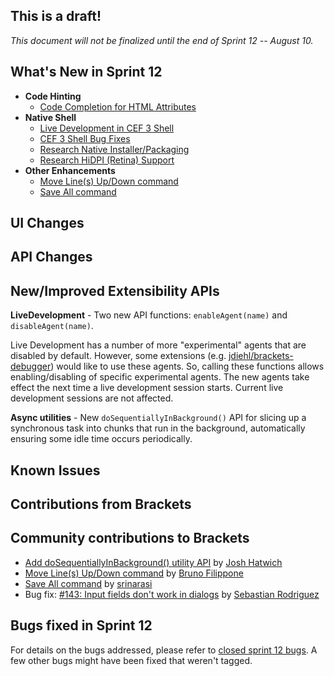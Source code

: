 This is a draft!
----------------
_This document will not be finalized until the end of Sprint 12 -- August 10._

What's New in Sprint 12
-----------------------
* **Code Hinting**
    * [Code Completion for HTML Attributes](https://trello.com/card/3-code-complete-html-attributes/4f90a6d98f77505d7940ce88/557)
* **Native Shell**
    * [Live Development in CEF 3 Shell](https://trello.com/card/2-enable-live-development-in-cef3-shell/4f90a6d98f77505d7940ce88/539)
    * [CEF 3 Shell Bug Fixes](https://trello.com/card/2-test-cef3-shell/4f90a6d98f77505d7940ce88/540)
    * [Research Native Installer/Packaging](https://trello.com/card/2-research-brackets-native-installer/4f90a6d98f77505d7940ce88/582)
    * [Research HiDPI (Retina) Support](https://trello.com/card/0-research-hidpi-support/4f90a6d98f77505d7940ce88/585)
* **Other Enhancements**
    * [Move Line(s) Up/Down command](https://github.com/adobe/brackets/pull/1282)
    * [Save All command](https://github.com/adobe/brackets/pull/1208)

UI Changes
----------

API Changes
-----------

New/Improved Extensibility APIs
-------------------------------
**LiveDevelopment** - Two new API functions: ```enableAgent(name)``` and ```disableAgent(name)```.

Live Development has a number of more "experimental" agents that are disabled by default. However, some extensions (e.g. [jdiehl/brackets-debugger](https://github.com/jdiehl/brackets-debugger)) would like to use these agents. So, calling these functions allows enabling/disabling of specific experimental agents. The new agents take effect the next time a live development session starts. Current live development sessions are not affected. 

**Async utilities** - New `doSequentiallyInBackground()` API for slicing up a synchronous task into chunks that run in the background, automatically ensuring some idle time occurs periodically.

Known Issues
------------

Contributions from Brackets
---------------------------

Community contributions to Brackets
-----------------------------------
* [Add doSequentiallyInBackground() utility API](https://github.com/adobe/brackets/pull/1009) by [Josh Hatwich](https://github.com/jhatwich)
* [Move Line(s) Up/Down command](https://github.com/adobe/brackets/pull/1282) by [Bruno Filippone](https://github.com/ShadowCloud)
* [Save All command](https://github.com/adobe/brackets/pull/1208) by [srinarasi](https://github.com/srinarasi)
* Bug fix: [#143: Input fields don't work in dialogs](https://github.com/adobe/brackets/pull/1325) by [Sebastian Rodriguez](https://github.com/srodrigu85)

Bugs fixed in Sprint 12
-----------------------
For details on the bugs addressed, please refer to [closed sprint 12 bugs](https://github.com/adobe/brackets/issues?labels=sprint+12&page=1&state=closed). A few other bugs might have been fixed that weren't tagged.